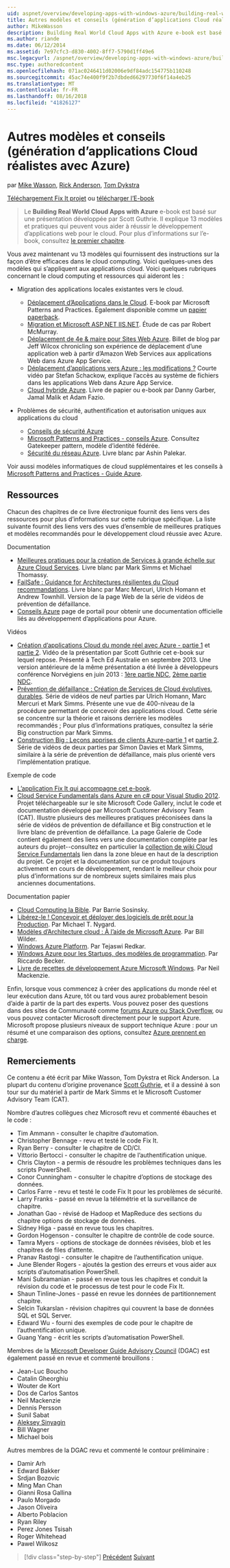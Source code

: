 ```yaml
---
uid: aspnet/overview/developing-apps-with-windows-azure/building-real-world-cloud-apps-with-windows-azure/more-patterns-and-guidance
title: Autres modèles et conseils (génération d’applications Cloud réalistes avec Azure) | Microsoft Docs
author: MikeWasson
description: Building Real World Cloud Apps with Azure e-book est basé sur une présentation développée par Scott Guthrie. Il explique 13 modèles et pratiques qui peuvent il...
ms.author: riande
ms.date: 06/12/2014
ms.assetid: 7e97cfc3-d830-4002-8ff7-5790d1ff49e6
msc.legacyurl: /aspnet/overview/developing-apps-with-windows-azure/building-real-world-cloud-apps-with-windows-azure/more-patterns-and-guidance
msc.type: authoredcontent
ms.openlocfilehash: 071ac0246411d02006e9df84adc154775b110248
ms.sourcegitcommit: 45ac74e400f9f2b7dbded66297730f6f14a4eb25
ms.translationtype: MT
ms.contentlocale: fr-FR
ms.lasthandoff: 08/16/2018
ms.locfileid: "41826127"
---
```

<a name="more-patterns-and-guidance-building-real-world-cloud-apps-with-azure"></a>Autres modèles et conseils (génération d’applications Cloud réalistes avec Azure)
====================
par [Mike Wasson](https://github.com/MikeWasson), [Rick Anderson](https://github.com/Rick-Anderson), [Tom Dykstra](https://github.com/tdykstra)

[Téléchargement Fix It projet](http://code.msdn.microsoft.com/Fix-It-app-for-Building-cdd80df4) ou [télécharger l’E-book](http://blogs.msdn.com/b/microsoft_press/archive/2014/07/23/free-ebook-building-cloud-apps-with-microsoft-azure.aspx)

> Le **Building Real World Cloud Apps with Azure** e-book est basé sur une présentation développée par Scott Guthrie. Il explique 13 modèles et pratiques qui peuvent vous aider à réussir le développement d’applications web pour le cloud. Pour plus d’informations sur l’e-book, consultez [le premier chapitre](introduction.md).


Vous avez maintenant vu 13 modèles qui fournissent des instructions sur la façon d’être efficaces dans le cloud computing. Voici quelques-unes des modèles qui s’appliquent aux applications cloud. Voici quelques rubriques concernant le cloud computing et ressources qui aideront les :

- Migration des applications locales existantes vers le cloud. 

    - [Déplacement d’Applications dans le Cloud](https://msdn.microsoft.com/library/ff728592.aspx). E-book par Microsoft Patterns and Practices. Également disponible comme un [papier paperback](https://www.amazon.com/dp/1621140202).
    - [Migration et Microsoft ASP.NET IIS.NET](https://go.microsoft.com/fwlink/?LinkId=400656). Étude de cas par Robert McMurray.
    - [Déplacement de 4e &amp; maire pour Sites Web Azure](http://www.jeff.wilcox.name/2013/04/4thandmayor-azure-websites/). Billet de blog par Jeff Wilcox chronicling son expérience de déplacement d’une application web à partir d’Amazon Web Services aux applications Web dans Azure App Service.
    - [Déplacement d’applications vers Azure : les modifications ?](https://azure.microsoft.com/documentation/videos/web-sites-internals-and-the-file-system/) Courte vidéo par Stefan Schackow, explique l’accès au système de fichiers dans les applications Web dans Azure App Service.
    - [Cloud hybride Azure](https://www.amazon.com/dp/B00EOP4UQW). Livre de papier ou e-book par Danny Garber, Jamal Malik et Adam Fazio.
- Problèmes de sécurité, authentification et autorisation uniques aux applications du cloud

    - [Conseils de sécurité Azure](https://azure.microsoft.com/blog/2014/02/10/best-practices-windows-azure-websites-waws/)
    - [Microsoft Patterns and Practices - conseils Azure](https://msdn.microsoft.com/library/dn568099.aspx). Consultez Gatekeeper pattern, modèle d’identité fédérée.
    - [Sécurité du réseau Azure](https://download.microsoft.com/download/4/3/9/43902EC9-410E-4875-8800-0788BE146A3D/Windows%20Azure%20Network%20Security%20Whitepaper%20-%20FINAL.docx). Livre blanc par Ashin Palekar.

Voir aussi modèles informatiques de cloud supplémentaires et les conseils à [Microsoft Patterns and Practices - Guide Azure](https://msdn.microsoft.com/library/dn568099.aspx).

<a id="resources"></a>
## <a name="resources"></a>Ressources

Chacun des chapitres de ce livre électronique fournit des liens vers des ressources pour plus d’informations sur cette rubrique spécifique. La liste suivante fournit des liens vers des vues d’ensemble de meilleures pratiques et modèles recommandés pour le développement cloud réussie avec Azure.

Documentation

- [Meilleures pratiques pour la création de Services à grande échelle sur Azure Cloud Services](https://msdn.microsoft.com/library/windowsazure/jj717232.aspx). Livre blanc par Mark Simms et Michael Thomassy.
- [FailSafe : Guidance for Architectures résilientes du Cloud recommandations](https://msdn.microsoft.com/library/windowsazure/jj853352.aspx). Livre blanc par Marc Mercuri, Ulrich Homann et Andrew Townhill. Version de la page Web de la série de vidéos de prévention de défaillance.
- [Conseils Azure](https://azure.microsoft.com/develop/net/guidance/) page de portail pour obtenir une documentation officielle liés au développement d’applications pour Azure.

Vidéos

- [Création d’applications Cloud du monde réel avec Azure - partie 1](https://channel9.msdn.com/Events/TechEd/Australia/2013/AZR324) et [partie 2](https://channel9.msdn.com/Events/TechEd/Australia/2013/AZR325). Vidéo de la présentation par Scott Guthrie cet e-book sur lequel repose. Présenté à Tech Ed Australie en septembre 2013. Une version antérieure de la même présentation a été livrée à développeurs conférence Norvégiens en juin 2013 : [1ère partie NDC](http://vimeo.com/68215538), [2ème partie NDC](http://vimeo.com/68215602).
- [Prévention de défaillance : Création de Services de Cloud évolutives, durables](https://channel9.msdn.com/Series/FailSafe). Série de vidéos de neuf parties par Ulrich Homann, Marc Mercuri et Mark Simms. Présente une vue de 400-niveau de la procédure permettant de concevoir des applications cloud. Cette série se concentre sur la théorie et raisons derrière les modèles recommandés ; Pour plus d’informations pratiques, consultez la série Big construction par Mark Simms.
- [Construction Big : Leçons apprises de clients Azure-partie 1](https://channel9.msdn.com/Events/Build/2012/3-029) et [partie 2](https://channel9.msdn.com/Events/Build/2012/3-030). Série de vidéos de deux parties par Simon Davies et Mark Simms, similaire à la série de prévention de défaillance, mais plus orienté vers l’implémentation pratique.

Exemple de code

- [L’application Fix It qui accompagne cet e-book](https://code.msdn.microsoft.com/Fix-It-app-for-Building-cdd80df4?cdn_id=2013-12-03-002).
- [Cloud Service Fundamentals dans Azure en c# pour Visual Studio 2012](http://aka.ms/csf). Projet téléchargeable sur le site Microsoft Code Gallery, inclut le code et documentation développé par Microsoft Customer Advisory Team (CAT). Illustre plusieurs des meilleures pratiques préconisées dans la série de vidéos de prévention de défaillance et Big construction et le livre blanc de prévention de défaillance. La page Galerie de Code contient également des liens vers une documentation complète par les auteurs du projet--consultez en particulier la [collection de wiki Cloud Service Fundamentals](https://social.technet.microsoft.com/wiki/contents/articles/17987.cloud-service-fundamentals.aspx) lien dans la zone bleue en haut de la description du projet. Ce projet et la documentation sur ce produit toujours activement en cours de développement, rendant le meilleur choix pour plus d’informations sur de nombreux sujets similaires mais plus anciennes documentations.

Documentation papier

- [Cloud Computing la Bible](https://www.amazon.com/dp/0470903562). Par Barrie Sosinsky.
- [Libérez-le ! Concevoir et déployer des logiciels de prêt pour la Production](https://www.amazon.com/Release-It-Production-Ready-Pragmatic-Programmers/dp/0978739213). Par Michael T. Nygard.
- [Modèles d’Architecture cloud : À l’aide de Microsoft Azure](http://shop.oreilly.com/product/0636920023777.do). Par Bill Wilder.
- [Windows Azure Platform](https://www.amazon.com/dp/1430235632). Par Tejaswi Redkar.
- [Windows Azure pour les Startups, des modèles de programmation](https://www.amazon.com/dp/1849685606). Par Riccardo Becker.
- [Livre de recettes de développement Azure Microsoft Windows](https://www.amazon.com/dp/1849682224). Par Neil Mackenzie.

Enfin, lorsque vous commencez à créer des applications du monde réel et leur exécution dans Azure, tôt ou tard vous aurez probablement besoin d’aide à partir de la part des experts. Vous pouvez poser des questions dans des sites de Communauté comme [forums Azure ou Stack Overflow](https://azure.microsoft.com/support/forums/), ou vous pouvez contacter Microsoft directement pour le support Azure. Microsoft propose plusieurs niveaux de support technique Azure : pour un résumé et une comparaison des options, consultez [Azure prennent en charge](https://azure.microsoft.com/support/plans/).

<a id="acknowledgments"></a>
## <a name="acknowledgments"></a>Remerciements

Ce contenu a été écrit par Mike Wasson, Tom Dykstra et Rick Anderson. La plupart du contenu d’origine provenance [Scott Guthrie](https://weblogs.asp.net/scottgu/), et il a dessiné à son tour sur du matériel à partir de Mark Simms et le Microsoft Customer Advisory Team (CAT).

Nombre d’autres collègues chez Microsoft revu et commenté ébauches et le code :

- Tim Ammann - consulter le chapitre d’automation.
- Christopher Bennage - revu et testé le code Fix It.
- Ryan Berry - consulter le chapitre de CD/CI.
- Vittorio Bertocci - consulter le chapitre de l’authentification unique.
- Chris Clayton - a permis de résoudre les problèmes techniques dans les scripts PowerShell.
- Conor Cunningham - consulter le chapitre d’options de stockage des données.
- Carlos Farre - revu et testé le code Fix It pour les problèmes de sécurité.
- Larry Franks - passé en revue la télémétrie et la surveillance de chapitre.
- Jonathan Gao - révisé de Hadoop et MapReduce des sections du chapitre options de stockage de données.
- Sidney Higa - passé en revue tous les chapitres.
- Gordon Hogenson - consulter le chapitre de contrôle de code source.
- Tamra Myers - options de stockage de données révisées, blob et les chapitres de files d’attente.
- Pranav Rastogi - consulter le chapitre de l’authentification unique.
- June Blender Rogers - ajoutés la gestion des erreurs et vous aider aux scripts d’automatisation PowerShell.
- Mani Subramanian - passé en revue tous les chapitres et conduit la révision du code et le processus de test pour le code Fix It.
- Shaun Tinline-Jones - passé en revue les données de partitionnement chapitre.
- Selcin Tukarslan - révision chapitres qui couvrent la base de données SQL et SQL Server.
- Edward Wu - fourni des exemples de code pour le chapitre de l’authentification unique.
- Guang Yang - écrit les scripts d’automatisation PowerShell.

Membres de la [Microsoft Developer Guide Advisory Council](http://aka.ms/DGAC) (DGAC) est également passé en revue et commenté brouillons :

- Jean-Luc Boucho
- Catalin Gheorghiu
- Wouter de Kort
- Dos de Carlos Santos
- Neil Mackenzie
- Dennis Persson
- Sunil Sabat
- [Aleksey Sinyagin](http://www.linkedin.com/in/sinyagin)
- Bill Wagner
- Michael bois

Autres membres de la DGAC revu et commenté le contour préliminaire :

- Damir Arh
- Edward Bakker
- Srdjan Bozovic
- Ming Man Chan
- Gianni Rosa Gallina
- Paulo Morgado
- Jason Oliveira
- Alberto Poblacion
- Ryan Riley
- Perez Jones Tsisah
- Roger Whitehead
- Pawel Wilkosz

> [!div class="step-by-step"]
> [Précédent](queue-centric-work-pattern.md)
> [Suivant](the-fix-it-sample-application.md)
